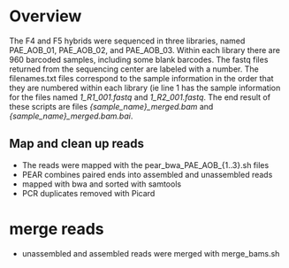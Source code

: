 
# Overview

The F4 and F5 hybrids were sequenced in three libraries, named PAE\_AOB\_01, PAE\_AOB\_02, and PAE\_AOB\_03. Within each library there are 960 barcoded samples, including some blank barcodes. The fastq files returned from the sequencing center are labeled with a number. The filenames.txt files correspond to the sample information in the order that they are numbered within each library (ie line 1 has the sample information for the files named *1\_R1\_001.fastq* and *1\_R2\_001.fastq*. The end result of these scripts are files *{sample\_name}\_merged.bam* and *{sample\_name}\_merged.bam.bai*.

## Map and clean up reads

* The reads were mapped with the pear\_bwa\_PAE\_AOB\_{1..3}.sh files
* PEAR combines paired ends into assembled and unassembled reads
* mapped with bwa and sorted with samtools
* PCR duplicates removed with Picard

# merge reads

* unassembled and assembled reads were merged with merge_bams.sh

